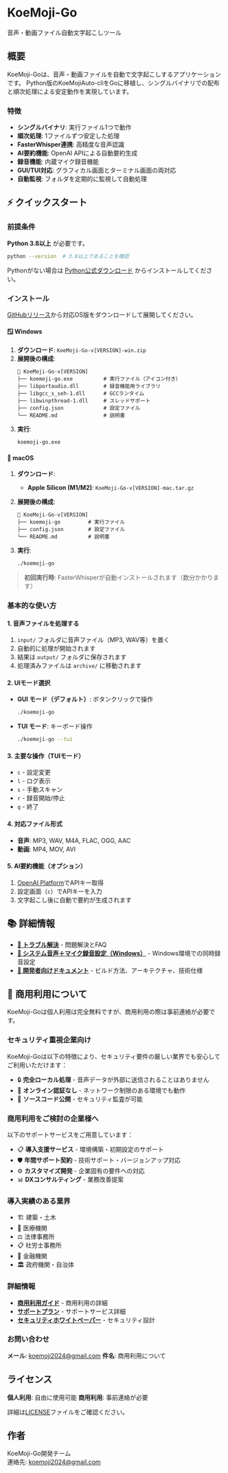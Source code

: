 # KoeMoji-Go

音声・動画ファイル自動文字起こしツール

## 概要

KoeMoji-Goは、音声・動画ファイルを自動で文字起こしするアプリケーションです。
Python版のKoeMojiAuto-cliをGoに移植し、シングルバイナリでの配布と順次処理による安定動作を実現しています。

### 特徴

- **シングルバイナリ**: 実行ファイル1つで動作
- **順次処理**: 1ファイルずつ安定した処理
- **FasterWhisper連携**: 高精度な音声認識
- **AI要約機能**: OpenAI APIによる自動要約生成
- **録音機能**: 内蔵マイク録音機能
- **GUI/TUI対応**: グラフィカル画面とターミナル画面の両対応
- **自動監視**: フォルダを定期的に監視して自動処理

## ⚡ クイックスタート

### 前提条件

**Python 3.8以上** が必要です。
```bash
python --version  # 3.8以上であることを確認
```

Pythonがない場合は [Python公式ダウンロード](https://www.python.org/downloads/) からインストールしてください。

### インストール

[GitHubリリース](https://github.com/infoHiroki/KoeMoji-Go/releases)から対応OS版をダウンロードして展開してください。

#### 🪟 Windows

1. **ダウンロード**: `KoeMoji-Go-v[VERSION]-win.zip`
2. **展開後の構成**:
   ```
   📁 KoeMoji-Go-v[VERSION]
   ├── koemoji-go.exe          # 実行ファイル（アイコン付き）
   ├── libportaudio.dll        # 録音機能用ライブラリ
   ├── libgcc_s_seh-1.dll      # GCCランタイム
   ├── libwinpthread-1.dll     # スレッドサポート
   ├── config.json             # 設定ファイル
   └── README.md               # 説明書
   ```
3. **実行**:
   ```cmd
   koemoji-go.exe
   ```

#### 🍎 macOS

1. **ダウンロード**:
   - **Apple Silicon (M1/M2)**: `KoeMoji-Go-v[VERSION]-mac.tar.gz`

2. **展開後の構成**:
   ```
   📁 KoeMoji-Go-v[VERSION]
   ├── koemoji-go         # 実行ファイル
   ├── config.json        # 設定ファイル
   └── README.md          # 説明書
   ```

3. **実行**:
   ```bash
   ./koemoji-go
   ```

> **初回実行時**: FasterWhisperが自動インストールされます（数分かかります）

### 基本的な使い方

#### 1. 音声ファイルを処理する
1. `input/` フォルダに音声ファイル（MP3, WAV等）を置く
2. 自動的に処理が開始されます
3. 結果は `output/` フォルダに保存されます
4. 処理済みファイルは `archive/` に移動されます

#### 2. UIモード選択
- **GUI モード（デフォルト）**: ボタンクリックで操作
  ```bash
  ./koemoji-go
  ```
- **TUI モード**: キーボード操作
  ```bash
  ./koemoji-go --tui
  ```

#### 3. 主要な操作（TUIモード）
- `c` - 設定変更
- `l` - ログ表示  
- `s` - 手動スキャン
- `r` - 録音開始/停止
- `q` - 終了

#### 4. 対応ファイル形式
- **音声**: MP3, WAV, M4A, FLAC, OGG, AAC
- **動画**: MP4, MOV, AVI

#### 5. AI要約機能（オプション）
1. [OpenAI Platform](https://platform.openai.com/)でAPIキー取得
2. 設定画面（`c`）でAPIキーを入力
3. 文字起こし後に自動で要約が生成されます

## 📚 詳細情報

- **[🔧 トラブル解決](docs/user/TROUBLESHOOTING.md)** - 問題解決とFAQ
- **[🎤 システム音声＋マイク録音設定（Windows）](docs/user/SYSTEM_MIC_RECORDING_WINDOWS.md)** - Windows環境での同時録音設定
- **[📖 開発者向けドキュメント](docs/)** - ビルド方法、アーキテクチャ、技術仕様

## 🏢 商用利用について

KoeMoji-Goは個人利用は完全無料ですが、商用利用の際は事前連絡が必要です。

### セキュリティ重視企業向け

KoeMoji-Goは以下の特徴により、セキュリティ要件の厳しい業界でも安心してご利用いただけます：

- 🔒 **完全ローカル処理** - 音声データが外部に送信されることはありません
- 🚫 **オンライン認証なし** - ネットワーク制限のある環境でも動作
- 📖 **ソースコード公開** - セキュリティ監査が可能

### 商用利用をご検討の企業様へ

以下のサポートサービスをご用意しています：

- 📋 **導入支援サービス** - 環境構築・初期設定のサポート
- 🛡️ **年間サポート契約** - 技術サポート・バージョンアップ対応
- ⚙️ **カスタマイズ開発** - 企業固有の要件への対応
- 📊 **DXコンサルティング** - 業務改善提案

### 導入実績のある業界

- 🏗️ 建築・土木
- 🏥 医療機関
- ⚖️ 法律事務所
- 📋 社労士事務所
- 🏦 金融機関
- 🏛️ 政府機関・自治体

### 詳細情報

- **[商用利用ガイド](docs/business/COMMERCIAL_USE.md)** - 商用利用の詳細
- **[サポートプラン](docs/business/SUPPORT_PLANS.md)** - サポートサービス詳細
- **[セキュリティホワイトペーパー](docs/business/SECURITY_WHITEPAPER.md)** - セキュリティ設計

### お問い合わせ

**メール**: koemoji2024@gmail.com
**件名**: 商用利用について

## ライセンス

**個人利用**: 自由に使用可能
**商用利用**: 事前連絡が必要

詳細は[LICENSE](LICENSE)ファイルをご確認ください。

## 作者

KoeMoji-Go開発チーム  
連絡先: koemoji2024@gmail.com